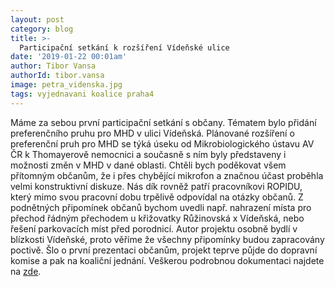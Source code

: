 ```yaml
---
layout: post
category: blog
title: >-  
  Participační setkání k rozšíření Vídeňské ulice
date: '2019-01-22 00:01am'
author: Tibor Vansa
authorId: tibor.vansa
image: petra_videnska.jpg
tags: vyjednavani koalice praha4 
---
```


Máme za sebou první participační setkání s občany. Tématem bylo přidání preferenčního pruhu pro MHD v ulici Vídeňská. Plánované rozšíření o preferenční pruh pro MHD se týká úseku od Mikrobiologického ústavu AV ČR k Thomayerově nemocnici a současně s ním byly představeny i možnosti změn v MHD v dané oblasti. Chtěli bych poděkovat všem přítomným občanům, že i přes chybějící mikrofon a značnou účast proběhla velmi konstruktivní diskuze. Nás dík rovněž patří pracovníkovi ROPIDU, který mimo svou pracovní dobu trpělivě odpovídal na otázky občanů. Z podnětných připomínek občanů bychom uvedli např. nahrazení místa pro přechod řádným přechodem u křižovatky Růžinovská x Vídeňská, nebo řešení parkovacích míst před porodnicí. Autor projektu osobně bydlí v blízkosti Vídeňské, proto věříme že všechny připomínky budou zapracovány poctivě. Šlo o první prezentaci občanům, projekt teprve půjde do dopravní komise a pak na koaliční jednání. Veškerou podrobnou dokumentaci najdete na [zde](https://drive.google.com/open?id=1MwW2qQob08OFmU9UCUNDMV1K5sUqwTXm). 
